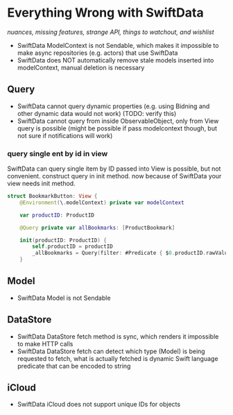 # Everything Wrong with SwiftData

_nuances, missing features, strange API, things to watchout, and wishlist_

- SwiftData ModelContext is not Sendable, which makes it impossible to make async repositories (e.g. actors) that use SwiftData
- SwiftData does NOT automatically remove stale models inserted into modelContext, manual deletion is necessary

## Query

- SwiftData cannot query dynamic properties (e.g. using Bidning and other dynamic data would not work) (TODO: verify this)
- SwiftData cannot query from inside ObservableObject, only from View query is possible (might be possible if pass modelcontext though, but not sure if notifications will work)


### query single ent by id in view

SwiftData can query single item by ID passed into View is possible, but not convenient. construct query in init method. now because of SwiftData your view needs init method.
```swift
struct BookmarkButton: View {
    @Environment(\.modelContext) private var modelContext

    var productID: ProductID

    @Query private var allBookmarks: [ProductBookmark]

    init(productID: ProductID) {
        self.productID = productID
        _allBookmarks = Query(filter: #Predicate { $0.productID.rawValue == productID.rawValue })
    }
```

## Model

- SwiftData Model is not Sendable

## DataStore

- SwiftData DataStore fetch method is sync, which renders it impossible to make HTTP calls
- SwiftData DataStore fetch can detect which type (Model) is being requested to fetch, what is actually fetched is dynamic Swift language predicate that can be encoded to string

## iCloud

- SwiftData iCloud does not support unique IDs for objects
